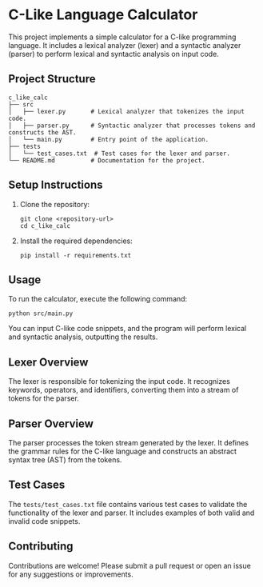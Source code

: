 # C-Like Language Calculator

This project implements a simple calculator for a C-like programming language. It includes a lexical analyzer (lexer) and a syntactic analyzer (parser) to perform lexical and syntactic analysis on input code.

## Project Structure

```
c_like_calc
├── src
│   ├── lexer.py       # Lexical analyzer that tokenizes the input code.
│   ├── parser.py      # Syntactic analyzer that processes tokens and constructs the AST.
│   └── main.py        # Entry point of the application.
├── tests
│   └── test_cases.txt  # Test cases for the lexer and parser.
└── README.md          # Documentation for the project.
```

## Setup Instructions

1. Clone the repository:
   ```
   git clone <repository-url>
   cd c_like_calc
   ```

2. Install the required dependencies:
   ```
   pip install -r requirements.txt
   ```

## Usage

To run the calculator, execute the following command:
```
python src/main.py
```

You can input C-like code snippets, and the program will perform lexical and syntactic analysis, outputting the results.

## Lexer Overview

The lexer is responsible for tokenizing the input code. It recognizes keywords, operators, and identifiers, converting them into a stream of tokens for the parser.

## Parser Overview

The parser processes the token stream generated by the lexer. It defines the grammar rules for the C-like language and constructs an abstract syntax tree (AST) from the tokens.

## Test Cases

The `tests/test_cases.txt` file contains various test cases to validate the functionality of the lexer and parser. It includes examples of both valid and invalid code snippets.

## Contributing

Contributions are welcome! Please submit a pull request or open an issue for any suggestions or improvements.